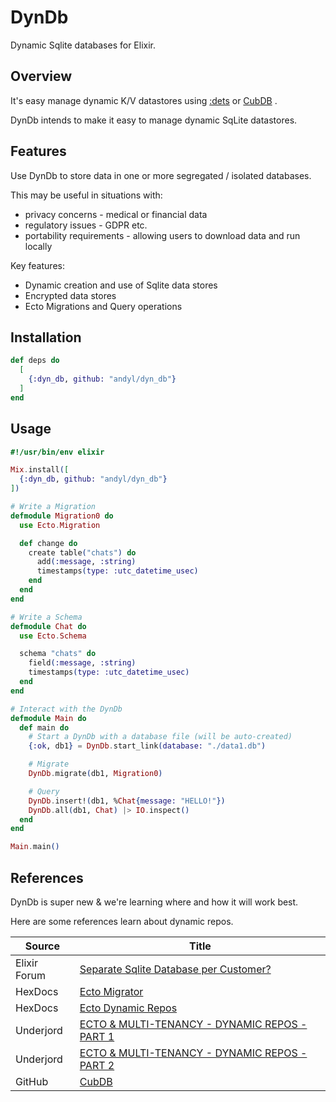 # DynDb

Dynamic Sqlite databases for Elixir.  

## Overview

It's easy manage dynamic K/V datastores using [:dets][1] or [CubDB][2] .

[1]: https://www.erlang.org/doc/man/dets.html 
[2]: https://github.com/lucaong/cubdb

DynDb intends to make it easy to manage dynamic SqLite datastores.  

## Features

Use DynDb to store data in one or more segregated / isolated databases.

This may be useful in situations with:
- privacy concerns - medical or financial data 
- regulatory issues - GDPR etc.
- portability requirements - allowing users to download data and run locally 

Key features:
- Dynamic creation and use of Sqlite data stores 
- Encrypted data stores 
- Ecto Migrations and Query operations

## Installation

```elixir
def deps do
  [
    {:dyn_db, github: "andyl/dyn_db"}
  ]
end
```

## Usage

```elixir 
#!/usr/bin/env elixir 

Mix.install([
  {:dyn_db, github: "andyl/dyn_db"}
])

# Write a Migration 
defmodule Migration0 do
  use Ecto.Migration

  def change do
    create table("chats") do
      add(:message, :string)
      timestamps(type: :utc_datetime_usec)
    end
  end
end

# Write a Schema 
defmodule Chat do
  use Ecto.Schema

  schema "chats" do
    field(:message, :string)
    timestamps(type: :utc_datetime_usec)
  end
end

# Interact with the DynDb
defmodule Main do 
  def main do 
    # Start a DynDb with a database file (will be auto-created)
    {:ok, db1} = DynDb.start_link(database: "./data1.db")

    # Migrate 
    DynDb.migrate(db1, Migration0) 

    # Query  
    DynDb.insert!(db1, %Chat{message: "HELLO!"})
    DynDb.all(db1, Chat) |> IO.inspect()
  end 
end 

Main.main()
```

## References 

DynDb is super new & we're learning where and how it will work best.

Here are some references learn about dynamic repos.

| Source       | Title                                                |
|--------------|------------------------------------------------------|
| Elixir Forum | [Separate Sqlite Database per Customer?][ef1]        |
| HexDocs      | [Ecto Migrator][hd1]                                 |
| HexDocs      | [Ecto Dynamic Repos][hd2]                            |
| Underjord    | [ECTO & MULTI-TENANCY - DYNAMIC REPOS - PART 1][uj1] |
| Underjord    | [ECTO & MULTI-TENANCY - DYNAMIC REPOS - PART 2][uj2] |
| GitHub       | [CubDB][gh1]                                         |

[uj1]: https://underjord.io/ecto-multi-tenancy-dynamic-repos-part-1-getting-started.html
[uj2]: https://underjord.io/ecto-multi-tenancy-dynamic-repos-part-2.html
[ef1]: https://elixirforum.com/t/separate-sqlite-database-per-customer/54821
[hd1]: https://hexdocs.pm/ecto_sql/Ecto.Migrator.html
[hd2]: https://hexdocs.pm/ecto/replicas-and-dynamic-repositories.html#dynamic-repositories
[gh1]: https://github.com/lucaong/cubdb

